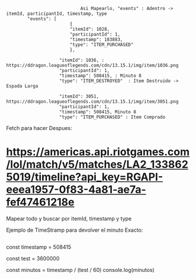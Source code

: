                                 Asi Mapearlo, "events" : Adentro -> itemId, participantId, timestamp, type
            "events": [
                            {
                            "itemId": 1028,
                            "participantId": 1,
                            "timestamp": 183883,
                            "type": "ITEM_PURCHASED"
                            },

                        "itemId": 1036, : https://ddragon.leagueoflegends.com/cdn/13.15.1/img/item/1036.png
                        "participantId": 1,
                        "timestamp": 508415, : Minuto 8
                        "type": "ITEM_DESTROYED"  : Item Destruido -> Espada Larga

                        "itemId": 3051, https://ddragon.leagueoflegends.com/cdn/13.15.1/img/item/3051.png
                        "participantId": 1,
                        "timestamp": 508415, Minuto 8
                        "type": "ITEM_PURCHASED" : Item Comprado

Fetch para hacer Despues:

# https://americas.api.riotgames.com/lol/match/v5/matches/LA2_1338625019/timeline?api_key=RGAPI-eeea1957-0f83-4a81-ae7a-fef47461218e

Mapear todo y buscar por itemId, timestamp y type

Ejemplo de TimeStramp para devolver el minuto Exacto:

##

const timestamp = 508415

const test = 3600000

const minutos = timestamp / (test / 60)
console.log(minutos)

##
